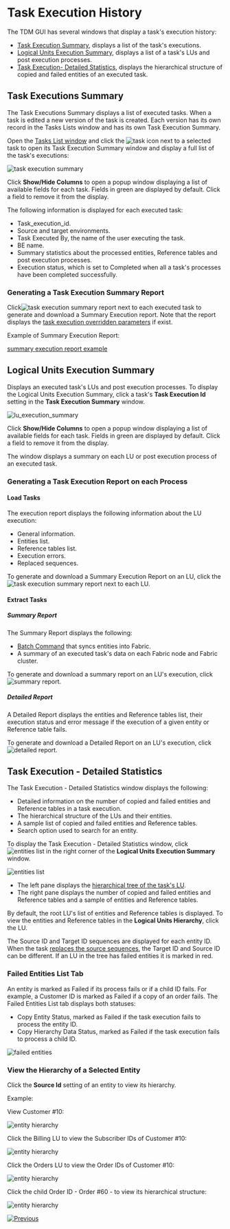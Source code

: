 # Task Execution History

The TDM GUI has several windows that display a task's execution history:

- [Task Execution Summary](#task-executions-summary), displays a list of the task's executions.
- [Logical Units Execution Summary](#logical-units-execution-summary), displays a list of a task's LUs and post execution processes.
- [Task Execution- Detailed Statistics](#task-execution---detailed-statistics), displays the hierarchical structure of copied and failed entities of an executed task.



## Task Executions Summary 

The Task Executions Summary displays a list of executed tasks. When a task is edited a new version of the task is created. Each version has its own record in the Tasks Lists window and has its own Task Execution Summary. 

Open the [Tasks List window](14_task_overview.md#tdm-tasks-list-window) and click the ![task icon](images/task_execution_history_icon.png) next to a selected task to open its Task Execution Summary window and display a full list of the task's executions:

![task execution summary](images/task_execution_summary.png)

Click **Show/Hide Columns** to open a popup window displaying a list of available fields for each task. Fields in green are displayed by default. Click a field to remove it from the display.

The following information is displayed for each executed task:

- Task_execution_id.
- Source and target environments.
- Task Executed By, the name of the user executing the task.
- BE name.
- Summary statistics about the processed entities, Reference tables and post execution processes.
- Execution status, which is set to Completed when all a task's processes have been completed successfully.

### Generating a Task Execution Summary Report

Click![task execution summary report](images/task_execution_summary_report_icon.png) next to each executed task to generate and download a Summary Execution report. Note that the report displays the [task execution overridden parameters](/articles/TDM/tdm_architecture/04_task_execution_overridden_parameters.md) if exist.

Example of Summary Execution Report:

[summary execution report example](loadVIPCus_Summary_Execution_Report_EXECID_2.xlsx)

## Logical Units Execution Summary

Displays an executed task's LUs and post execution processes. To display the Logical Units Execution Summary, click a task's **Task Execution Id** setting in the **Task Execution Summary** window. 

![lu_execution_summary](images/extract_task_execution_lu_summary.png)

Click **Show/Hide Columns** to open a popup window displaying a list of available fields for each task. Fields in green are displayed by default.  Click a field to remove it from the display.

The window displays a summary on each LU or post execution process of an executed task.

### Generating a Task Execution Report on each Process

#### Load Tasks

The execution report displays the following information about the LU execution:

- General information.
- Entities list.
- Reference tables list.
- Execution errors.
- Replaced sequences.

To generate and download a Summary Execution Report on an LU, click the ![task execution summary report](images/task_execution_summary_report_icon.png) next to each LU.


#### Extract Tasks


##### Summary Report

The Summary Report displays the following:
-  [Batch Command](/articles/TDM/tdm_architecture/03_task_execution_processes.md#main-tdm-task-execution-process-tdmexecutetask-job) that syncs entities into Fabric.
-  A summary of an executed task's data on each Fabric node and Fabric cluster.

To generate and download a summary report on an LU's execution, click ![summary report](images/extract_lu_summary_report.png).

##### Detailed Report

A Detailed Report displays the entities and Reference tables list, their execution status and error message if the execution of a given entity or Reference table fails.

To generate and download a Detailed Report on an LU's execution, click ![detailed report](images/extract_lu_detailed_report.png). 

## Task Execution - Detailed Statistics

The Task Execution - Detailed Statistics window displays the following:

-  Detailed information on the number of copied and failed entities and Reference tables in a task execution.
-  The hierarchical structure of the LUs and their entities.
-  A sample list of copied and failed entities and Reference tables. 
-  Search option used to search for an entity.

To display the Task Execution - Detailed Statistics window, click ![entities list](images/entities_list_icon.png) in the right corner of the **Logical Units Execution Summary** window.

![entities list](images/task_execution_entities_list.png)



- The left pane displays the [hierarchical tree of the task's LU](/articles/TDM/tdm_overview/03_business_entity_overview.md#building-an-lu-hierarchy-in-a-be).
- The right pane displays the number of copied and failed entities and Reference tables and a sample of entities and Reference tables. 

By default, the root LU's list of entities and Reference tables is displayed. To view the entities and Reference tables in the **Logical Units Hierarchy**, click the LU.

The Source ID and Target ID sequences are displayed for each entity ID. When the task [replaces the source sequences](19_load_task_request_parameters_regular_mode.md#replace-sequences), the Target ID and Source ID can be different. If an LU in the tree has failed entities it is marked in red.

### Failed Entities List Tab

An entity is marked as Failed if its process fails or if a child ID fails. For example, a Customer ID is marked as Failed if a copy of an order fails.  The Failed Entities List tab displays both statuses: 

- Copy Entity Status, marked as Failed if the task execution fails to process the entity ID.
- Copy Hierarchy Data Status, marked as Failed if the task execution fails to process a child ID.

![failed entities](images/failed_entities_tab.png)

### View the Hierarchy of a Selected Entity

Click the **Source Id** setting of an entity to view its hierarchy. 

Example:

View Customer #10:

![entity hierarchy](images/task_execution_ID_hierarchy_1.png)



Click the Billing LU to view the Subscriber IDs of Customer #10:

![entity hierarchy](images/task_execution_ID_hierarchy_2.png)



Click the Orders LU to view the Order IDs of Customer #10:

![entity hierarchy](images/task_execution_ID_hierarchy_3.png)

Click the child Order ID - Order #60 - to view its hierarchical structure:

![entity hierarchy](images/task_execution_ID_hierarchy_4.png)



  [![Previous](/articles/images/Previous.png)](26_task_execution.md)

